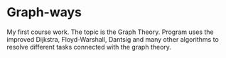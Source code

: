 # Graph-ways

My first course work.
The topic is the Graph Theory.
Program uses the improved Dijkstra, Floyd-Warshall, Dantsig and many other algorithms to resolve different tasks connected with the graph theory.
